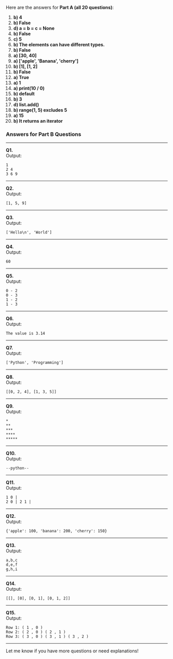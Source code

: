 
Here are the answers for **Part A (all 20 questions)**:

1. **b) 4**
2. **b) False**
3. **d) a = b = c = None**
4. **b) False**
5. **c) 5**
6. **b) The elements can have different types.**
7. **b) False**
8. **a) [30, 40]**
9. **a) ['apple', 'Banana', 'cherry']**
10. **b) [1], [1, 2]**
11. **b) False**
12. **a) True**
13. **a) 1**
14. **a) print(10 / 0)**
15. **b) default**
16. **b) 3**
17. **d) list.add()**
18. **b) range(1, 5) excludes 5**
19. **a) 15**
20. **b) It returns an iterator**

### **Answers for Part B Questions**

---

**Q1.**  
Output:  
```
1  
2 4  
3 6 9  
```

---

**Q2.**  
Output:  
```
[1, 5, 9]
```

---

**Q3.**  
Output:  
```
['Hello\n', 'World']
```

---

**Q4.**  
Output:  
```
60
```

---

**Q5.**  
Output:  
```
0 - 2  
0 - 3  
1 - 2  
1 - 3  
```

---

**Q6.**  
Output:  
```
The value is 3.14
```

---

**Q7.**  
Output:  
```
['Python', 'Programming']
```

---

**Q8.**  
Output:  
```
[[0, 2, 4], [1, 3, 5]]
```

---

**Q9.**  
Output:  
```
*  
**  
***  
****  
*****  
```

---

**Q10.**  
Output:  
```
--python--
```

---

**Q11.**  
Output:  
```
1 0 |  
2 0 | 2 1 |  
```

---

**Q12.**  
Output:  
```
{'apple': 100, 'banana': 200, 'cherry': 150}
```

---

**Q13.**  
Output:  
```
a,b,c  
d,e,f  
g,h,i  
```

---

**Q14.**  
Output:  
```
[[], [0], [0, 1], [0, 1, 2]]
```

---

**Q15.**  
Output:  
```
Row 1: ( 1 , 0 )  
Row 2: ( 2 , 0 ) ( 2 , 1 )  
Row 3: ( 3 , 0 ) ( 3 , 1 ) ( 3 , 2 )  
```

--- 

Let me know if you have more questions or need explanations!
